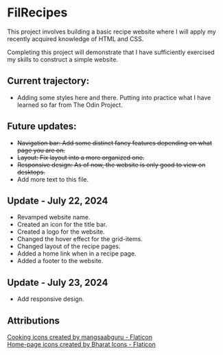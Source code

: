 # FilRecipes

This project involves building a basic recipe website where I will apply my recently acquired knowledge of HTML and CSS. 

Completing this project will demonstrate that I have sufficiently exercised my skills to construct a simple website.

## Current trajectory:
- Adding some styles here and there. Putting into practice what I have learned so far from The Odin Project.

## Future updates:
- ~~Navigation bar: Add some distinct fancy features depending on what page you are on.~~
- ~~Layout: Fix layout into a more organized one.~~
- ~~Responsive design: As of now, the website is only good to view on desktops.~~
- Add more text to this file.

## Update - July 22, 2024
- Revamped website name.
- Created an icon for the title bar.
- Created a logo for the website.
- Changed the hover effect for the grid-items.
- Changed layout of the recipe pages.
- Added a home link when in a recipe page.
- Added a footer to the website.

## Update - July 23, 2024
- Add responsive design.

## Attributions

<a href="https://www.flaticon.com/free-icons/cooking" title="cooking icons">Cooking icons created by mangsaabguru - Flaticon</a> <br>
<a href="https://www.flaticon.com/free-icons/home-page" title="home-page icons">Home-page icons created by Bharat Icons - Flaticon</a>
